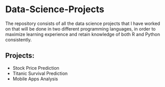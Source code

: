 # Data-Science-Projects
The repository consists of all the data science projects that I have worked on that will be done in two different programming languages, in order to maximize learning experience and retain knowledge of both R and Python consistently.

## Projects:
- Stock Price Prediction
- Titanic Survival Prediction
- Mobile Apps Analysis
